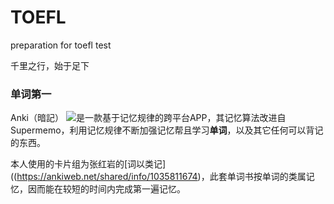 # TOEFL
preparation for toefl test

千里之行，始于足下

### 单词第一

Anki（暗記）
[![](https://ankiweb.net/static/anki-logo2.png)](https://apps.ankiweb.net/)是一款基于记忆规律的跨平台APP，其记忆算法改进自Supermemo，利用记忆规律不断加强记忆帮且学习**单词**，以及其它任何可以背记的东西。

本人使用的卡片组为张红岩的[词以类记]((https://ankiweb.net/shared/info/1035811674)，此套单词书按单词的类属记忆，因而能在较短的时间内完成第一遍记忆。
